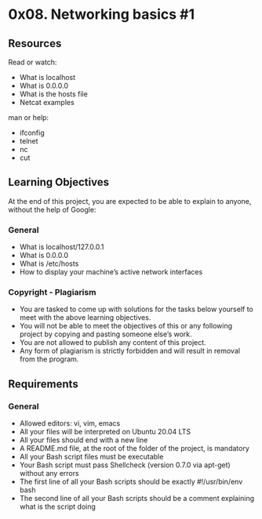 # 0x08. Networking basics #1

## Resources
Read or watch:
- What is localhost
- What is 0.0.0.0
- What is the hosts file
- Netcat examples

man or help:
- ifconfig
- telnet
- nc
- cut

## Learning Objectives
At the end of this project, you are expected to be able to explain to anyone, without the help of Google:
### General
- What is localhost/127.0.0.1
- What is 0.0.0.0
- What is /etc/hosts
- How to display your machine’s active network interfaces

### Copyright - Plagiarism
- You are tasked to come up with solutions for the tasks below yourself to meet with the above learning objectives.
- You will not be able to meet the objectives of this or any following project by copying and pasting someone else’s work.
- You are not allowed to publish any content of this project.
- Any form of plagiarism is strictly forbidden and will result in removal from the program.

## Requirements
### General
- Allowed editors: vi, vim, emacs
- All your files will be interpreted on Ubuntu 20.04 LTS
- All your files should end with a new line
- A README.md file, at the root of the folder of the project, is mandatory
- All your Bash script files must be executable
- Your Bash script must pass Shellcheck (version 0.7.0 via apt-get) without any errors
- The first line of all your Bash scripts should be exactly #!/usr/bin/env bash
- The second line of all your Bash scripts should be a comment explaining what is the script doing

